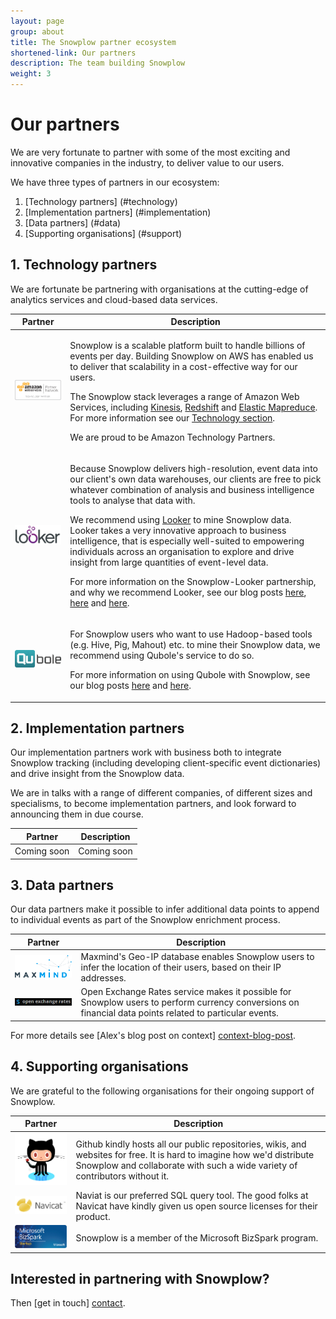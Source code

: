 ```yaml
---
layout: page
group: about
title: The Snowplow partner ecosystem
shortened-link: Our partners
description: The team building Snowplow
weight: 3
---
```


# Our partners

We are very fortunate to partner with some of the most exciting and innovative companies in the industry, to deliver value to our users.

We have three types of partners in our ecosystem:

1. [Technology partners] (#technology)
2. [Implementation partners] (#implementation)
3. [Data partners] (#data)
4. [Supporting organisations] (#support)

<a name="technology"><h2>1. Technology partners</h2></a>

We are fortunate be partnering with organisations at the cutting-edge of analytics services and cloud-based data services.

<table class="table">
	<thead>
		<th>Partner</th>
		<th>Description</th>
	</thead>
	<tr>
		<td><a href="http://aws.amazon.com/"><img src="/assets/img/APN_Standard_Technology_Partner_small.png" title="Amazon Web Services" /></a></td>
		<td>
			<p>Snowplow is a scalable platform built to handle billions of events per day. Building Snowplow on AWS has enabled us to deliver that scalability in a cost-effective way for our users.</p>
			<p>The Snowplow stack leverages a range of Amazon Web Services, including <a href="http://aws.amazon.com/kinesis/">Kinesis</a>, <a href="http://aws.amazon.com/redshift/">Redshift</a> and <a href="http://aws.amazon.com/elasticmapreduce/">Elastic Mapreduce</a>. For more information see our <a href="">Technology section</a>.</p>
			<p>We are proud to be Amazon Technology Partners.</p>
		</td>
	</tr>
	<tr>
		<td><a href="http://looker.com/"><img src="/assets/img/looker_logo.png" title="Looker"></a></td>
		<td>
			<p>Because Snowplow delivers high-resolution, event data into our client's own data warehouses, our clients are free to pick whatever combination of analysis and business intelligence tools to analyse that data with.</p>
			<p>We recommend using <a href="http://looker.com/">Looker</a> to mine Snowplow data. Looker takes a very innovative approach to business intelligence, that is especially well-suited to empowering individuals across an organisation to explore and drive insight from large quantities of event-level data.</p>
			<p>For more information on the Snowplow-Looker partnership, and why we recommend Looker, see our blog posts <a href="/blog/2014/03/19/snowplow-and-looker-announce-formal-partnership/">here</a>, <a href="/blog/2014/01/08/five-things-that-make-analyzing-snowplow-data-with-looker-an-absolute-pleasure">here</a> and <a href="/blog/2014/01/08/five-things-that-make-analyzing-snowplow-data-with-looker-an-absolute-pleasure">here</a>.</p>
		</td>
	</tr>
	<tr>
		<td>
			<a href="http://www.qubole.com/"><img src="/assets/img/qubole_logo_small.png" title="Qubole"></a>
		</td>
		<td>
			<p>For Snowplow users who want to use Hadoop-based tools (e.g. Hive, Pig, Mahout) etc. to mine their Snowplow data, we recommend using Qubole's service to do so.</p>
			<p>For more information on using Qubole with Snowplow, see our blog posts <a href="/blog/2013/09/03/using-qubole-to-analyze-snowplow-web-data/">here</a> and <a href="/blog/2013/09/11/reprocessing-bad-data-using-hive-the-json-serde-and-qubole/">here</a>.</p>
		</td>
	</tr>
</table>

<a name="implementation"><h2>2. Implementation partners</h2></a>

Our implementation partners work with business both to integrate Snowplow tracking (including developing client-specific event dictionaries) and drive insight from the Snowplow data.

We are in talks with a range of different companies, of different sizes and specialisms, to become implementation partners, and look forward to announcing them in due course.

<table class="table">
	<thead>
		<th>Partner</th>
		<th>Description</th>
	</thead>
	<tr>
		<td>Coming soon</td>
		<td>Coming soon</td>
	</tr>
</table>

<a name="data"><h2>3. Data partners</h2> </a>

Our data partners make it possible to infer additional data points to append to individual events as part of the Snowplow enrichment process.

<table class="table">
	<thead>
		<th>Partner</th>
		<th>Description</th>
	</thead>
	<tr>
		<td><a href="http://www.maxmind.com/en/home"><img src="/assets/img/maxmind_small.gif" title="Maxmind" /></a></td>
		<td>Maxmind's Geo-IP database enables Snowplow users to infer the location of their users, based on their IP addresses.</td>
	</tr>
	<tr>
		<td><a href="https://openexchangerates.org/"><img src="/assets/img/open-exchange-rates_small.png" title="Open Exchange Rates" /></a></td>
		<td>Open Exchange Rates service makes it possible for Snowplow users to perform currency conversions on financial data points related to particular events.</td>
	</tr>
</table>

For more details see [Alex's blog post on context] [context-blog-post].

<a name="support"><h2>4. Supporting organisations</h2></a>

We are grateful to the following organisations for their ongoing support of Snowplow.

<table class="table">
	<thead>
		<th>Partner</th>
		<th>Description</th>
	</thead>
	<tr>
		<td><a href="https://github.com/"><img src="/assets/img/github_small.png" title="Github" /></a></td>
		<td>Github kindly hosts all our public repositories, wikis, and websites for free. It is hard to imagine how we'd distribute Snowplow and collaborate with such a wide variety of contributors without it.</td>
	</tr>
	<tr>
		<td><a href="http://www.navicat.com/"><img src="/assets/img/navicat_logo_small.jpg" title="Navicat" /></a></td>
		<td>Naviat is our preferred SQL query tool. The good folks at Navicat have kindly given us open source licenses for their product.</td>
	</tr>
	<tr>
		<td><a href=""><img src="/assets/img/bizspark_logo_small.jpg" title="Bizspark startup logo" /></a></td>
		<td>Snowplow is a member of the Microsoft BizSpark program.</td>
	</tr>
</table>

## Interested in partnering with Snowplow?

Then [get in touch] [contact].

[context-blog-post]: /blog/2014/03/11/building-an-event-grammar-understanding-context/
[contact]: /about/index.html